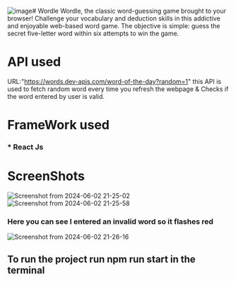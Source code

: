 ![image](https://github.com/Moutasem-Ahmed-Salah/Wordle/assets/125928209/94eb6ee6-3400-4f90-942b-5199947e9b5c)# Wordle
 Wordle, the classic word-guessing game brought to your browser! Challenge your vocabulary and deduction skills in this addictive and enjoyable web-based word game. The objective is simple: guess the secret five-letter word within six attempts to win the game.

# API used
URL:"https://words.dev-apis.com/word-of-the-day?random=1"
 this API is used to fetch random word every time you refresh the webpage & Checks if the word entered by user  is valid.
# FrameWork used
### * React Js
# ScreenShots
![Screenshot from 2024-06-02 21-25-02](https://github.com/Moutasem-Ahmed-Salah/wordle/assets/125928209/391207ff-29a6-4c7b-8d3c-18bde11f2e05)
![Screenshot from 2024-06-02 21-25-58](https://github.com/Moutasem-Ahmed-Salah/wordle/assets/125928209/887ab7aa-2bc5-4e31-abc6-42516a552b1e)

### Here you can see I entered an invalid word so it flashes red
![Screenshot from 2024-06-02 21-26-16](https://github.com/Moutasem-Ahmed-Salah/wordle/assets/125928209/1fb1237d-a00f-410e-98f5-96664d9a950b)
## To run the project run npm run start in the terminal
